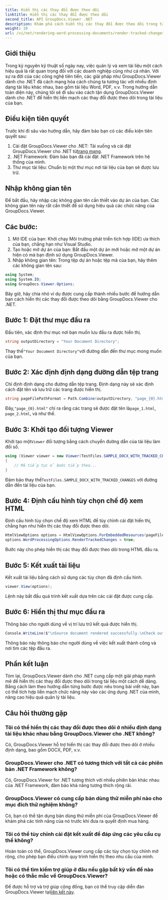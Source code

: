 ```yaml
---
title: Hiển thị các thay đổi được theo dõi
linktitle: Hiển thị các thay đổi được theo dõi
second_title: API GroupDocs.Viewer .NET
description: Khám phá cách hiển thị các thay đổi được theo dõi trong tài liệu một cách dễ dàng bằng GroupDocs.Viewer dành cho .NET. Nâng cao hiệu quả quản lý tài liệu của bạn.
weight: 10
url: /vi/net/rendering-word-processing-documents/render-tracked-changes/
---
```

## Giới thiệu
Trong kỷ nguyên kỹ thuật số ngày nay, việc quản lý và xem tài liệu một cách hiệu quả là rất quan trọng đối với các doanh nghiệp cũng như cá nhân. Với sự ra đời của các công nghệ tiên tiến, các giải pháp như GroupDocs.Viewer dành cho .NET đã cách mạng hóa cách chúng ta tương tác với nhiều định dạng tài liệu khác nhau, bao gồm tài liệu Word, PDF, v.v. Trong hướng dẫn toàn diện này, chúng tôi sẽ đi sâu vào cách tận dụng GroupDocs.Viewer dành cho .NET để hiển thị liền mạch các thay đổi được theo dõi trong tài liệu của bạn.
## Điều kiện tiên quyết
Trước khi đi sâu vào hướng dẫn, hãy đảm bảo bạn có các điều kiện tiên quyết sau:
1. Cài đặt GroupDocs.Viewer cho .NET: Tải xuống và cài đặt GroupDocs.Viewer cho .NET từ[trang mạng](https://releases.groupdocs.com/viewer/net/).
2. .NET Framework: Đảm bảo bạn đã cài đặt .NET Framework trên hệ thống của mình.
3. Thư mục tài liệu: Chuẩn bị một thư mục nơi tài liệu của bạn sẽ được lưu trữ.

## Nhập không gian tên
Để bắt đầu, hãy nhập các không gian tên cần thiết vào dự án của bạn. Các không gian tên này rất cần thiết để sử dụng hiệu quả các chức năng của GroupDocs.Viewer.
## Các bước:
1. Mở IDE của bạn: Khởi chạy Môi trường phát triển tích hợp (IDE) ưa thích của bạn, chẳng hạn như Visual Studio.
2. Tạo hoặc mở dự án của bạn: Bắt đầu một dự án mới hoặc mở một dự án hiện có mà bạn định sử dụng GroupDocs.Viewer.
3. Nhập không gian tên: Trong tệp dự án hoặc tệp mã của bạn, hãy thêm các không gian tên sau:
```csharp
using System;
using System.IO;
using GroupDocs.Viewer.Options;
```

Bây giờ, hãy chia nhỏ ví dụ được cung cấp thành nhiều bước để hướng dẫn bạn cách hiển thị các thay đổi được theo dõi bằng GroupDocs.Viewer cho .NET.
## Bước 1: Đặt thư mục đầu ra
Đầu tiên, xác định thư mục nơi bạn muốn lưu đầu ra được hiển thị.
```csharp
string outputDirectory = "Your Document Directory";
```
 Thay thế`"Your Document Directory"`với đường dẫn đến thư mục mong muốn của bạn.
## Bước 2: Xác định định dạng đường dẫn tệp trang
Chỉ định định dạng cho đường dẫn tệp trang. Định dạng này sẽ xác định cách đặt tên và lưu trữ các trang được hiển thị.
```csharp
string pageFilePathFormat = Path.Combine(outputDirectory, "page_{0}.html");
```
 Đây,`"page_{0}.html"` chỉ ra rằng các trang sẽ được đặt tên là`page_1.html`, `page_2.html`, và như thế.
## Bước 3: Khởi tạo đối tượng Viewer
 Khởi tạo một`Viewer` đối tượng bằng cách chuyển đường dẫn của tài liệu làm đối số.
```csharp
using (Viewer viewer = new Viewer(TestFiles.SAMPLE_DOCX_WITH_TRACKED_CHANGES))
{
    // Mã tiếp tục ở bước tiếp theo...
}
```
 Đảm bảo thay thế`TestFiles.SAMPLE_DOCX_WITH_TRACKED_CHANGES` với đường dẫn đến tài liệu của bạn.
## Bước 4: Định cấu hình tùy chọn chế độ xem HTML
Định cấu hình tùy chọn chế độ xem HTML để tùy chỉnh cài đặt hiển thị, chẳng hạn như hiển thị các thay đổi được theo dõi.
```csharp
HtmlViewOptions options = HtmlViewOptions.ForEmbeddedResources(pageFilePathFormat);
options.WordProcessingOptions.RenderTrackedChanges = true;
```
Bước này cho phép hiển thị các thay đổi được theo dõi trong HTML đầu ra.
## Bước 5: Kết xuất tài liệu
Kết xuất tài liệu bằng cách sử dụng các tùy chọn đã định cấu hình.
```csharp
viewer.View(options);
```
Lệnh này bắt đầu quá trình kết xuất dựa trên các cài đặt được cung cấp.
## Bước 6: Hiển thị thư mục đầu ra
Thông báo cho người dùng về vị trí lưu trữ kết quả được hiển thị.
```csharp
Console.WriteLine($"\nSource document rendered successfully.\nCheck output in {outputDirectory}.");
```
Thông báo này thông báo cho người dùng về việc kết xuất thành công và nơi tìm các tệp đầu ra.

## Phần kết luận
Tóm lại, GroupDocs.Viewer dành cho .NET cung cấp một giải pháp mạnh mẽ để hiển thị các thay đổi được theo dõi trong tài liệu một cách dễ dàng. Bằng cách làm theo hướng dẫn từng bước được nêu trong bài viết này, bạn có thể tích hợp liền mạch chức năng này vào các ứng dụng .NET của mình, nâng cao hiệu quả quản lý tài liệu.
## Câu hỏi thường gặp
### Tôi có thể hiển thị các thay đổi được theo dõi ở nhiều định dạng tài liệu khác nhau bằng GroupDocs.Viewer cho .NET không?
Có, GroupDocs.Viewer hỗ trợ hiển thị các thay đổi được theo dõi ở nhiều định dạng, bao gồm DOCX, PDF, v.v.
### GroupDocs.Viewer cho .NET có tương thích với tất cả các phiên bản .NET Framework không?
Có, GroupDocs.Viewer for .NET tương thích với nhiều phiên bản khác nhau của .NET Framework, đảm bảo khả năng tương thích rộng rãi.
### GroupDocs.Viewer có cung cấp bản dùng thử miễn phí nào cho mục đích thử nghiệm không?
Có, bạn có thể tận dụng bản dùng thử miễn phí của GroupDocs.Viewer để khám phá các tính năng của nó trước khi đưa ra quyết định mua hàng.
### Tôi có thể tùy chỉnh cài đặt kết xuất để đáp ứng các yêu cầu cụ thể không?
Hoàn toàn có thể, GroupDocs.Viewer cung cấp các tùy chọn tùy chỉnh mở rộng, cho phép bạn điều chỉnh quy trình hiển thị theo nhu cầu của mình.
### Tôi có thể tìm kiếm trợ giúp ở đâu nếu gặp bất kỳ vấn đề nào hoặc có thắc mắc về GroupDocs.Viewer?
 Để được hỗ trợ và trợ giúp cộng đồng, bạn có thể truy cập diễn đàn GroupDocs.Viewer tại[liên kết này](https://forum.groupdocs.com/c/viewer/9).